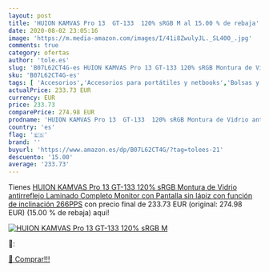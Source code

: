 ```yaml
---
layout: post
title: 'HUION KAMVAS Pro 13  GT-133  120% sRGB M al 15.00 % de rebaja'
date: 2020-08-02 23:05:16
image: 'https://m.media-amazon.com/images/I/41i8ZwulyJL._SL400_.jpg'
comments: true
category: ofertas
author: 'tole.es'
slug: 'B07L62CT4G-es HUION KAMVAS Pro 13 GT-133 120% sRGB Montura de Vidrio...'
sku: 'B07L62CT4G-es'
tags: [ 'Accesorios','Accesorios para portátiles y netbooks','Bolsas y fundas para portátiles y netbooks','Bolígrafos, lápices y útiles de escritura','Equipaje','Informática','Mochilas','Mochilas para portátiles y netbooks','Mochilas tipo casual','Oficina y papelería','Rotuladores permanentes','Rotuladores y subrayadores','lápiz', ]
actualPrice: 233.73 EUR
currency: EUR
price: 233.73
comparePrice: 274.98 EUR
prodname: 'HUION KAMVAS Pro 13  GT-133  120% sRGB Montura de Vidrio antirreflejo Laminado Completo Monitor con Pantalla sin lápiz con función de inclinación  266PPS'
country: 'es'
flag: '🇪🇸'
brand: ''
buyurl: 'https://www.amazon.es/dp/B07L62CT4G/?tag=tolees-21'
descuento: '15.00'
average: '233.73'
---
```


Tienes [HUION KAMVAS Pro 13  GT-133  120% sRGB Montura de Vidrio antirreflejo Laminado Completo Monitor con Pantalla sin lápiz con función de inclinación  266PPS](https://www.amazon.es/dp/B07L62CT4G/?tag=tolees-21) con precio final de  233.73 EUR (original: 274.98 EUR) (15.00 %  de rebaja) aqui!

[![HUION KAMVAS Pro 13  GT-133  120% sRGB M](https://m.media-amazon.com/images/I/41i8ZwulyJL._SL400_.jpg)](https://www.amazon.es/dp/B07L62CT4G/?tag=tolees-21)

🔎:


[🛒 Comprar!!!](https://www.amazon.es/dp/B07L62CT4G/?tag=tolees-21)
